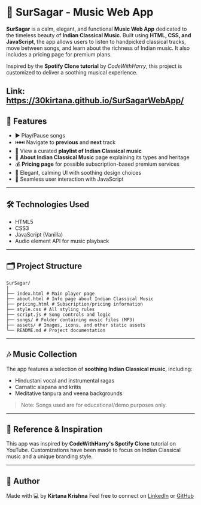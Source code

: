 # 🎵 SurSagar - Music Web App

**SurSagar** is a calm, elegant, and functional **Music Web App** dedicated to the timeless beauty of **Indian Classical Music**. Built using **HTML, CSS, and JavaScript**, the app allows users to listen to handpicked classical tracks, move between songs, and learn about the richness of Indian music. It also includes a pricing page for premium plans.

Inspired by the **Spotify Clone tutorial** by *CodeWithHarry*, this project is customized to deliver a soothing musical experience.

Link: https://30kirtana.github.io/SurSagarWebApp/
---

## 🎼 Features

- ▶️ Play/Pause songs  
- ⏮️⏭️ Navigate to **previous** and **next** track  
- 📃 View a curated **playlist of Indian Classical music**
- 📄 **About Indian Classical Music** page explaining its types and heritage  
- 💰 **Pricing page** for possible subscription-based premium services
- 🎨 Elegant, calming UI with soothing design choices
- 🔁 Seamless user interaction with JavaScript

---

## 🛠️ Technologies Used

- HTML5  
- CSS3  
- JavaScript (Vanilla)  
- Audio element API for music playback

---

## 🗂️ Project Structure

```
SurSagar/
│
├── index.html # Main player page
├── about.html # Info page about Indian Classical Music
├── pricing.html # Subscription/pricing information
├── style.css # All styling rules
├── script.js # Song controls and logic
├── songs/ # Folder containing music files (MP3)
├── assets/ # Images, icons, and other static assets
└── README.md # Project documentation
```
---

## 🎶 Music Collection

The app features a selection of **soothing Indian Classical music**, including:

- Hindustani vocal and instrumental ragas  
- Carnatic alapana and kritis  
- Meditative tanpura and veena backgrounds

> Note: Songs used are for educational/demo purposes only.

---

## 📖 Reference & Inspiration

This app was inspired by **CodeWithHarry's Spotify Clone** tutorial on YouTube. Customizations have been made to focus on Indian Classical music and a unique branding style.

---

## 🙌 Author

Made with 💻 by **Kirtana Krishna**
Feel free to connect on [LinkedIn](www.linkedin.com/in/kirtana-krishna-44a13b1b7) or [GitHub](https://github.com/30kirtana)
